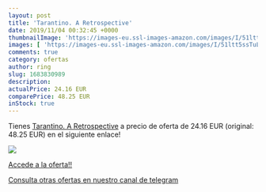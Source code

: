```yaml
---
layout: post
title: 'Tarantino. A Retrospective'
date: 2019/11/04 00:32:45 +0000
thumbnailImage: 'https://images-eu.ssl-images-amazon.com/images/I/51ltt5ssTuL._SL200_.jpg'
images: [ 'https://images-eu.ssl-images-amazon.com/images/I/51ltt5ssTuL._SL200_.jpg' ]
comments: true
category: ofertas
author: ring
slug: 1683830989
description:
actualPrice: 24.16 EUR
comparePrice: 48.25 EUR
inStock: true
---
```


Tienes [Tarantino. A Retrospective](https://www.amazon.com/dp/1683830989/?tag=redken08-20) a precio de oferta de 24.16 EUR (original: 48.25 EUR) en el siguiente enlace!

[![](https://images-eu.ssl-images-amazon.com/images/I/51ltt5ssTuL._SL200_.jpg)](https://www.amazon.com/dp/1683830989/?tag=redken08-20)

[Accede a la oferta!!](https://www.amazon.com/dp/1683830989/?tag=redken08-20)

[Consulta otras ofertas en nuestro canal de telegram](https://t.me/s/ofertas25)
